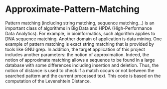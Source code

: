 # Approximate-Pattern-Matching

Pattern matching (including string matching, sequence matching...) is an important class of algorithms in Big Data and HPDA (High-Performance Data Analytics). For example, in bioinformatics, such algorithm applies to DNA sequence matching. Another domain of application is data mining. One example of pattern matching is exact string matching that is provided by tools like GNU grep. In addition, the target application of this project includes another parameters: the notion of approximation. Indeed, the notion of approximate matching allows a sequence to be found in a large database with some differences including insertion and deletion. Thus, the notion of distance is used to check if a match occurs or not between the searched pattern and the current processed text. This code is based on the computation of the Levenshtein Distance.
